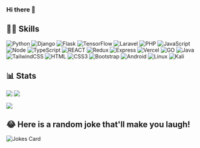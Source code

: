 ### Hi there 👋

## 🐱‍💻 Skills

![Python](https://img.shields.io/badge/Python-3776AB?style=for-the-badge&logo=python&logoColor=white)
![Django](https://img.shields.io/badge/Django-092E20?style=for-the-badge&logo=django&logoColor=white)
![Flask](https://img.shields.io/badge/Flask-000000?style=for-the-badge&logo=flask&logoColor=white)
![TensorFlow](https://img.shields.io/badge/TensorFlow-FF6F00?style=for-the-badge&logo=tensorflow&logoColor=white)
![Laravel](https://img.shields.io/badge/laravel-%23FF2D20.svg?style=for-the-badge&logo=laravel&logoColor=white)
![PHP](https://img.shields.io/badge/PHP-777BB4?style=for-the-badge&logo=php&logoColor=white)
![JavaScript](https://img.shields.io/badge/JavaScript-F7DF1E?style=for-the-badge&logo=javascript&logoColor=white)
![Node](https://img.shields.io/badge/Node.js-43853D?style=for-the-badge&logo=node.js&logoColor=white)
![TypeScript](https://img.shields.io/badge/TypeScript-007ACC?style=for-the-badge&logo=typescript&logoColor=white)
![REACT](https://img.shields.io/badge/React-20232A?style=for-the-badge&logo=react&logoColor=61DAFB)
![Redux](https://img.shields.io/badge/Redux-593D88?style=for-the-badge&logo=redux&logoColor=white)
![Express](https://img.shields.io/badge/Express.js-404D59?style=for-the-badge)
![Vercel](https://img.shields.io/badge/Vercel-000000?style=for-the-badge&logo=vercel&logoColor=white)
![GO](https://img.shields.io/badge/Go-00ADD8?style=for-the-badge&logo=go&logoColor=white)
![Java](https://img.shields.io/badge/Java-ED8B00?style=for-the-badge&logo=openjdk&logoColor=white)
![TailwindCSS](https://img.shields.io/badge/tailwindcss-%2338B2AC.svg?style=for-the-badge&logo=tailwind-css&logoColor=white)
![HTML](https://img.shields.io/badge/HTML5-E34F26?style=for-the-badge&logo=html5&logoColor=white)
![CSS3](https://img.shields.io/badge/css3-%231572B6.svg?style=for-the-badge&logo=css3&logoColor=white)
![Bootstrap](https://img.shields.io/badge/bootstrap-%23563D7C.svg?style=for-the-badge&logo=bootstrap&logoColor=white)
![Android](https://img.shields.io/badge/Android-3DDC84?style=for-the-badge&logo=android&logoColor=white)
![Linux](https://img.shields.io/badge/Linux-FCC624?style=for-the-badge&logo=linux&logoColor=black)
![Kali](https://img.shields.io/badge/Kali_Linux-557C94?style=for-the-badge&logo=kali-linux&logoColor=white)



## 📊 Stats

![]([https://github-readme-stats.vercel.app/api?username=mohamediniesta&count_private=true&show_icons=true&include_all_commits=true&hide_border=true&theme=merko#gh-dark-mode-only](https://github-readme-stats-git-main-mohamediniesta.vercel.app/api/?username=mohamediniesta&count_private=true&show_icons=true&hide_border=true&theme=merko#gh-dark-mode-only))
![](https://github-readme-stats.vercel.app/api/top-langs/?username=mohamediniesta&theme=merko&hide_border=true&include_all_commits=true&count_private=true&layout=compact)


![]([https://github-readme-streak-stats.herokuapp.com/?user=mohamediniesta&theme=merko&hide_border=true&exclude_days=Fri%2CSat](https://github-readme-streak-stats-psi.vercel.app/?user=mohamediniesta&theme=merko&hide_border=true&exclude_days=Fri%2CSat)https://github-readme-streak-stats-psi.vercel.app/?user=mohamediniesta&theme=merko&hide_border=true&exclude_days=Fri%2CSat)

## 😂 Here is a random joke that'll make you laugh!
![Jokes Card](https://readme-jokes.vercel.app/api)
